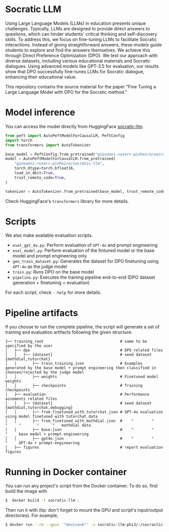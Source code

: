 # Socratic LLM

Using Large Language Models (LLMs) in education presents unique challenges. Typically, LLMs are designed to provide
direct answers to questions, which can hinder students' critical thinking and self-discovery skills. To address this, we
focus on fine-tuning LLMs to facilitate Socratic interactions. Instead of giving straightforward answers, these models
guide students to explore and find the answers themselves. We achieve this through Direct Preference Optimization (DPO).
We test our approach with diverse datasets, including various educational materials and Socratic dialogues. Using
advanced models like GPT-3.5 for evaluation, our results show that DPO successfully fine-tunes LLMs for Socratic
dialogue, enhancing their educational value.

This repository contains the source material for the paper "Fine Tuning a Large Language Model with DPO for
the Socratic method."

# Model inference

You can access the model directly from
HuggingFace [socratic-llm](https://huggingface.co/giovanni-<user>-pinheiro/socratic-llm).

```python
from peft import AutoPeftModelForCausalLM, PeftConfig
import torch
from transformers import AutoTokenizer

base_model = PeftConfig.from_pretrained("giovanni-<user>-pinheiro/socratic-llm").base_model_name_or_path
model = AutoPeftModelForCausalLM.from_pretrained(
    "giovanni-<user>-pinheiro/socratic-llm",
    torch_dtype=torch.bfloat16,
    load_in_4bit=True,
    trust_remote_code=True,
)

tokenizer = AutoTokenizer.from_pretrained(base_model, trust_remote_code=True)
```

Check HuggingFace's `transformers` library for more details.

# Scripts

We also make available evaluation scripts.

- `eval_gpt_4o.py`: Perform evaluation of `GPT-4o` and prompt engineering
- `eval_model.py`: Perform evaluation of the fintuned model or the base model and prompt engineering only
- `gen_train_dataset.py`: Generates the dataset for DPO finetuning using `GPT-4o` as the judge model
- `train.py`: Runs DPO on the base model
- `pipeline.py`: Executes the training pipeline end-to-end (DPO dataset generation + finetuning + evaluation)

For each script, check `--help` for more details.

# Pipeline artifacts
If you choose to run the complete pipeline, the script will generate a set of training and evaluation artifacts following the given structure:

```
├── training_root                                  # name to be specified by the user
│   ├── dpo                                        # DPO related files
│   │   ├── {dataset}                              # seed dataset {mathdial,tutorchat}
│   │       ├── train_training.json                # Examples generated by the base model + prompt engineering then classified in choosen/rejected by the judge model
│   │       ├── weights                            # Finetuned model weights
│   │       ├── checkpoints                        # Training checkpoints
│   ├── evaluation                                 # Performance assements related files
│   │   ├── {dataset}                              # seed dataset {mathdial,tutorchat,debugging}
│   │       ├── from_finetuned_with_tutorchat.json # GPT-4o evaluation using model finetuned with tutorchat data 
│   │       ├── from_finetuned_with_mathdial.json  #    "        "       "     "       "      "   mathdial data
│   │       ├── base.json                          #    "        "       "     base model + prompt-engineering
│   │       ├── gpt4o.json                         #    "        "       "     GPT-4o + prompt-engineering
│   ├── figures                                    # report evaluation figures
```

# Running in Docker container

You can run any project's script from the Docker container. To do so, first build the image with

```bash
$  docker build -t socratic-llm .
```

Then run it with (tip: don't forget to mount the GPU and script's input/output directories). For example,

```bash
$ docker run --rm --gpus '"device=6"' -v socratic-llm-phi3/:/socractic-llm -v /home/<user>/huggingface:/huggingface -e HF_HOME=/huggingface -it socratic-llm -m pipeline --openai-api-key xxxx --output-dir /socractic-llm --instruct-model microsoft/Phi-3-mini-4k-instruct
```
